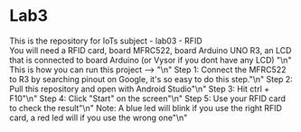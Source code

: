 # Lab3
This is the repository for IoTs subject - lab03 - RFID <br>
You will need a RFID card, board MFRC522, board Arduino UNO R3, an LCD that is connected to board Arduino (or Vysor if you dont have any LCD) "\n"
This is how you can run this project --> "\n"
Step 1: Connect the MFRC522 to R3 by searching pinout on Google, it's so easy to do this step."\n"
Step 2: Pull this repository and open with Android Studio"\n"
Step 3: Hit ctrl + F10"\n"
Step 4: Click "Start" on the screen"\n"
Step 5: Use your RFID card to check the result"\n"
Note: A blue led will blink if you use the right RFID card, a red led will if you use the wrong one"\n"
